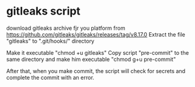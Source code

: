 # gitleaks script

download gitleaks archive fjr you platform from https://github.com/gitleaks/gitleaks/releases/tag/v8.17.0
Extract the file "gitleaks" to ".git/hooks/" directory

Make it executable "chmod +u gitleaks"
Copy script "pre-commit" to the same directory
and make him executable "chmod g+u pre-commit"

After that, when you make commit, the script will check for secrets and complete the commit with an error.

